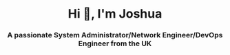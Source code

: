 <h1 align="center">Hi 👋, I'm Joshua</h1>
<h3 align="center">A passionate System Administrator/Network Engineer/DevOps Engineer from the UK</h3>
